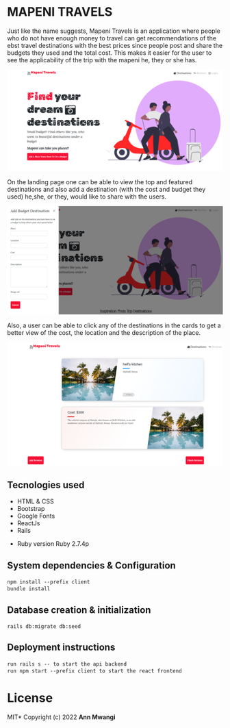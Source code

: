 # MAPENI TRAVELS

Just like the name suggests, Mapeni Travels is an application where people who do not have enough money to travel can get recommendations of the ebst travel destinations with the best prices since people post and share the budgets they used and the total cost. This makes it easier for the user to see the applicability of the trip with the mapeni he, they or she has.

 ![image](/home.png)

On the landing page one can be able to view the top and featured destinations and also add a destination (with the cost and budget they used) he,she, or they, would like to share with the users.

![image](/Screenshot-34.png)

Also, a user can be able to click any of the destinations in the cards to get a better view of the cost, the location and the description of the place.

![image](/dest.png)

## Tecnologies used
 - HTML & CSS
 - Bootstrap
 - Google Fonts
 - ReactJs
 - Rails
* Ruby version
   Ruby 2.7.4p

## System dependencies & Configuration
    npm install --prefix client
    bundle install

## Database creation & initialization
    rails db:migrate db:seed


## Deployment instructions
    run rails s -- to start the api backend
    run npm start --prefix client to start the react frontend

# License
MIT*
Copyright (c) 2022 **Ann Mwangi**
